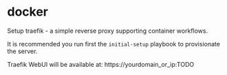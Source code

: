 # docker

Setup traefik - a simple reverse proxy supporting container workflows.

It is recommended you run first the `initial-setup` playbook to provisionate
the server.

Traefik WebUI will be available at: https://yourdomain_or_ip:TODO

